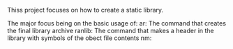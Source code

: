 Thiss project focuses on how to create a static library.

The major focus being on the basic usage of: 
ar: The command that creates the final library archive 
ranlib: The command that makes a header in the library with symbols of the obect file contents 
nm:

